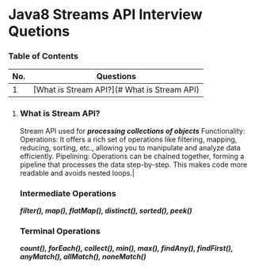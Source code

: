 # Java8 Streams API Interview Quetions

### Table of Contents
| No. | Questions |
|---- | ---------
|1 | [What is Stream API?](# What is Stream API)|


  1. ### What is Stream API?
     Stream API used for ***processing collections of objects***
     Functionality:
     Operations: It offers a rich set of operations like filtering, mapping, reducing, sorting, etc., allowing you to manipulate and analyze data efficiently.
     Pipelining: Operations can be chained together, forming a pipeline that processes the data step-by-step. This makes code more readable and avoids nested loops.|
      ### Intermediate Operations
      ***filter(), map(), flatMap(), distinct(), sorted(), peek()***
      ### Terminal Operations
      ***count(), forEach(), collect(), min(), max(), findAny(), findFirst(), anyMatch(), allMatch(), noneMatch()***
     
     
     
